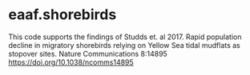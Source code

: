 # eaaf.shorebirds
This code supports the findings of Studds et. al 2017. Rapid population decline in migratory shorebirds relying on Yellow Sea tidal mudflats as stopover sites. Nature Communications 8:14895 https://doi.org/10.1038/ncomms14895
